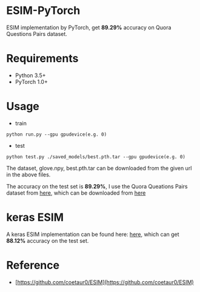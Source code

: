 # ESIM-PyTorch
ESIM implementation by PyTorch, get **89.29%** accuracy on Quora Questions Pairs dataset.

# Requirements

+ Python 3.5+
+ PyTorch 1.0+

# Usage

+ train

```
python run.py --gpu gpudevice(e.g. 0) 
```
+ test

```
python test.py ./saved_models/best.pth.tar --gpu gpudevice(e.g. 0)
```

The dataset, glove.npy, best.pth.tar can be downloaded from the given url in the above files.

The accuracy on the test set is **89.29%**, I use the Quora Queations Pairs dataset from [here](https://github.com/zhiguowang/BiMPM), which can be downloaded from [here](https://drive.google.com/file/d/0B0PlTAo--BnaQWlsZl9FZ3l1c28/view?usp=sharing)

# keras ESIM

A keras ESIM implementation can be found here: [here](https://github.com/Deep1994/ESIM-keras), which can get **88.12%** accuracy on the test set.

# Reference

+ [https://github.com/coetaur0/ESIM](https://github.com/coetaur0/ESIM)
